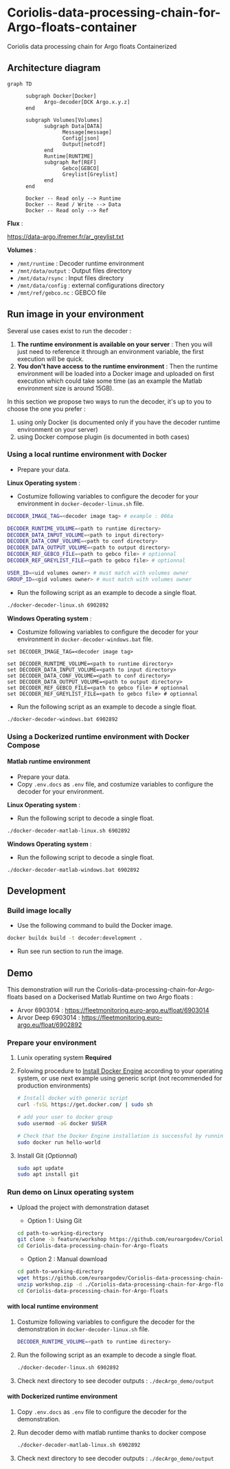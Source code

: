 # Coriolis-data-processing-chain-for-Argo-floats-container

Coriolis data processing chain for Argo floats Containerized

## Architecture diagram

```mermaid
graph TD
   
      subgraph Docker[Docker]
            Argo-decoder[DCK Argo.x.y.z]
      end
    
      subgraph Volumes[Volumes]
            subgraph Data[DATA]
                  Message[message]
                  Config[json]
                  Output[netcdf]
            end
            Runtime[RUNTIME]
            subgraph Ref[REF]
                  Gebco[GEBCO]
                  Greylist[Greylist]
            end
      end

      Docker -- Read only --> Runtime
      Docker -- Read / Write --> Data
      Docker -- Read only --> Ref
```

**Flux** :

<https://data-argo.ifremer.fr/ar_greylist.txt>

**Volumes** :

- `/mnt/runtime` : Decoder runtime environment
- `/mnt/data/output` : Output files directory
- `/mnt/data/rsync` : Input files directory
- `/mnt/data/config` :  external configurations directory
- `/mnt/ref/gebco.nc` : GEBCO file

## Run image in your environment

Several use cases exist to run the decoder :

1. **The runtime environment is available on your server** : Then you will just need to reference it through an environment variable, the first execution will be quick.
2. **You don't have access to the runtime environment** : Then the runtime environment will be loaded into a Docker image and uploaded on first execution which could take some time (as an example the Matlab environment size is around 15GB).

In this section we propose two ways to run the decoder, it's up to you to choose the one you prefer :

1. using only Docker (is documented only if you have the decoder runtime environment on your server)
2. using Docker compose plugin (is documented in both cases)

### Using a local runtime environment with Docker

- Prepare your data.

**Linux Operating system** :

- Costumize following variables to configure the decoder for your environment in `docker-decoder-linux.sh` file.

```bash
DECODER_IMAGE_TAG=<decoder image tag> # example : 066a

DECODER_RUNTIME_VOLUME=<path to runtime directory>
DECODER_DATA_INPUT_VOLUME=<path to input directory>
DECODER_DATA_CONF_VOLUME=<path to conf directory>
DECODER_DATA_OUTPUT_VOLUME=<path to output directory>
DECODER_REF_GEBCO_FILE=<path to gebco file> # optionnal
DECODER_REF_GREYLIST_FILE=<path to gebco file> # optionnal

USER_ID=<uid volumes owner> # must match with volumes owner
GROUP_ID=<gid volumes owner> # must match with volumes owner
```

- Run the following script as an example to decode a single float.

```bash
./docker-decoder-linux.sh 6902892
```

**Windows Operating system** :

- Costumize following variables to configure the decoder for your environment in `docker-decoder-windows.bat` file.

```batch
set DECODER_IMAGE_TAG=<decoder image tag>

set DECODER_RUNTIME_VOLUME=<path to runtime directory>
set DECODER_DATA_INPUT_VOLUME=<path to input directory>
set DECODER_DATA_CONF_VOLUME=<path to conf directory>
set DECODER_DATA_OUTPUT_VOLUME=<path to output directory>
set DECODER_REF_GEBCO_FILE=<path to gebco file> # optionnal
set DECODER_REF_GREYLIST_FILE=<path to gebco file> # optionnal
```

- Run the following script as an example to decode a single float.

```batch
./docker-decoder-windows.bat 6902892
```

### Using a Dockerized runtime environment with Docker Compose

#### Matlab runtime environment

- Prepare your data.
- Copy `.env.docs` as `.env` file, and costumize variables to configure the decoder for your environment.

**Linux Operating system** :

- Run the following script to decode a single float.

```bash
./docker-decoder-matlab-linux.sh 6902892
```

**Windows Operating system** :

- Run the following script to decode a single float.

```batch
./docker-decoder-matlab-windows.bat 6902892
```

## Development

### Build image locally

- Use the following command to build the Docker image.

```bash
docker buildx build -t decoder:development .
```

- Run see run section to run the image.

## Demo

This demonstration will run the Coriolis-data-processing-chain-for-Argo-floats based on a Dockerised Matlab Runtime on two Argo floats :

  - Arvor 6903014 : <https://fleetmonitoring.euro-argo.eu/float/6903014>
  - Arvor Deep 6903014 : <https://fleetmonitoring.euro-argo.eu/float/6902892>

### Prepare your environment

1. Lunix operating system **Required**
2. Folowing procedure to [Install Docker Engine](https://docs.docker.com/engine/install/#supported-platforms) according to your operating system, or use next example using generic script (not recommended for production environments)

      ```bash
      # Install docker with generic script 
      curl -fsSL https://get.docker.com/ | sudo sh

      # add your user to docker group
      sudo usermod -aG docker $USER

      # Check that the Docker Engine installation is successful by running the hello-world image
      sudo docker run hello-world
      ```

3. Install Git (*Optionnal*)

      ```bash
      sudo apt update
      sudo apt install git
      ```

### Run demo on Linux operating system

- Upload the project with demonstration dataset

   - Option 1 : Using Git

   ```bash
   cd path-to-working-directory
   git clone -b feature/workshop https://github.com/euroargodev/Coriolis-data-processing-chain-for-Argo-floats.git
   cd Coriolis-data-processing-chain-for-Argo-floats
   ```

   - Option 2 : Manual download

   ```bash
   cd path-to-working-directory
   wget https://github.com/euroargodev/Coriolis-data-processing-chain-for-Argo-floats/archive/refs/heads/feature/workshop.zip
   unzip workshop.zip -d ./Coriolis-data-processing-chain-for-Argo-floats
   cd Coriolis-data-processing-chain-for-Argo-floats
   ```

#### with local runtime environment

1. Costumize following variables to configure the decoder for the demonstration in `docker-decoder-linux.sh` file.

      ```bash
      DECODER_RUNTIME_VOLUME=<path to runtime directory>
      ```

2. Run the following script as an example to decode a single float.

      ```bash
      ./docker-decoder-linux.sh 6902892
      ```

3. Check next directory to see decoder outputs : `./decArgo_demo/output`

#### with Dockerized runtime environment

1. Copy `.env.docs` as `.env` file to configure the decoder for the demonstration.

2. Run decoder demo with matlab runtime thanks to docker compose

      ```bash
      ./docker-decoder-matlab-linux.sh 6902892
      ```

3. Check next directory to see decoder outputs : `./decArgo_demo/output`
